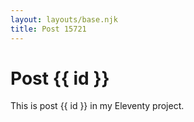 ```yaml
---
layout: layouts/base.njk
title: Post 15721
---
```


# Post {{ id }}

This is post {{ id }} in my Eleventy project.
